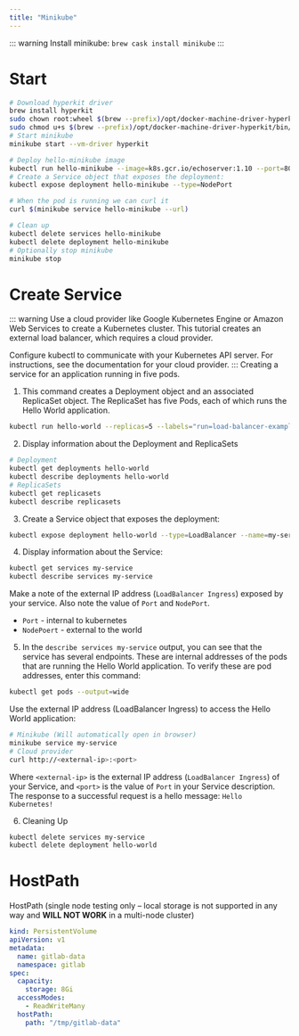```yaml
---
title: "Minikube"
---
```


::: warning
Install minikube: `brew cask install minikube`
:::

# Start
```bash
# Download hyperkit driver
brew install hyperkit
sudo chown root:wheel $(brew --prefix)/opt/docker-machine-driver-hyperkit/bin/docker-machine-driver-hyperkit
sudo chmod u+s $(brew --prefix)/opt/docker-machine-driver-hyperkit/bin/docker-machine-driver-hyperkit
# Start minikube
minikube start --vm-driver hyperkit

# Deploy hello-minikube image
kubectl run hello-minikube --image=k8s.gcr.io/echoserver:1.10 --port=8080
# Create a Service object that exposes the deployment:
kubectl expose deployment hello-minikube --type=NodePort

# When the pod is running we can curl it
curl $(minikube service hello-minikube --url)

# Clean up
kubectl delete services hello-minikube
kubectl delete deployment hello-minikube
# Optionally stop minikube
minikube stop
```

# Create Service
::: warning
Use a cloud provider like Google Kubernetes Engine or Amazon Web Services to create a Kubernetes cluster. This tutorial creates an external load balancer, which requires a cloud provider.

Configure kubectl to communicate with your Kubernetes API server. For instructions, see the documentation for your cloud provider.
:::
Creating a service for an application running in five pods.

1. This command creates a Deployment object and an associated ReplicaSet object. The ReplicaSet has five Pods, each of which runs the Hello World application.
```bash
kubectl run hello-world --replicas=5 --labels="run=load-balancer-example" --image=gcr.io/google-samples/node-hello:1.0  --port=8080
```
2. Display information about the Deployment and ReplicaSets
```bash
# Deployment
kubectl get deployments hello-world
kubectl describe deployments hello-world
# ReplicaSets
kubectl get replicasets
kubectl describe replicasets
```
3. Create a Service object that exposes the deployment:
```bash
kubectl expose deployment hello-world --type=LoadBalancer --name=my-service
```
4. Display information about the Service:
```bash
kubectl get services my-service
kubectl describe services my-service
```
Make a note of the external IP address (`LoadBalancer Ingress`) exposed by your service. Also note the value of `Port` and `NodePort`.
  - `Port` - internal to kubernetes
  - `NodePoert` - external to the world


5. In the `describe services my-service` output, you can see that the service has several endpoints.  These are internal addresses of the pods that are running the Hello World application. To verify these are pod addresses, enter this command:
```bash
kubectl get pods --output=wide
```
Use the external IP address (LoadBalancer Ingress) to access the Hello World application:
```bash
# Minikube (Will automatically open in browser)
minikube service my-service
# Cloud provider
curl http://<external-ip>:<port>
```
Where `<external-ip>` is the external IP address (`LoadBalancer Ingress`) of your Service, and `<port>` is the value of `Port` in your Service description. The response to a successful request is a hello message: `Hello Kubernetes!`

6. Cleaning Up
```bash
kubectl delete services my-service
kubectl delete deployment hello-world
```

# HostPath
HostPath (single node testing only – local storage is not supported in any way and **WILL NOT WORK** in a multi-node cluster)
```yaml
kind: PersistentVolume
apiVersion: v1
metadata:
  name: gitlab-data
  namespace: gitlab
spec:
  capacity:
    storage: 8Gi
  accessModes:
    - ReadWriteMany
  hostPath:
    path: "/tmp/gitlab-data"
```
